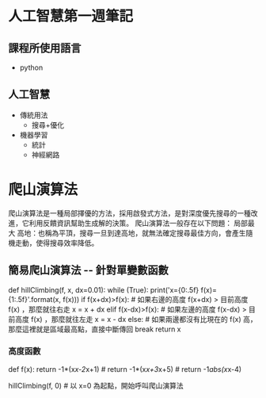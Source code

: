# 人工智慧第一週筆記
## 課程所使用語言
* python
## 人工智慧
* 傳統用法
  * 搜尋+優化
* 機器學習
  * 統計
  * 神經網路
# 爬山演算法
爬山演算法是一種局部擇優的方法，採用啟發式方法，是對深度優先搜尋的一種改進，它利用反饋資訊幫助生成解的決策。 爬山演算法一般存在以下問題： 局部最大 高地：也稱為平頂，搜尋一旦到達高地，就無法確定搜尋最佳方向，會產生隨機走動，使得搜尋效率降低。
## 簡易爬山演算法 -- 針對單變數函數
def hillClimbing(f, x, dx=0.01):
    while (True):
        print('x={0:.5f} f(x)={1:.5f}'.format(x, f(x)))
        if f(x+dx)>f(x): # 如果右邊的高度 f(x+dx) > 目前高度 f(x) ，那麼就往右走
            x = x + dx
        elif f(x-dx)>f(x): # 如果左邊的高度 f(x-dx) > 目前高度 f(x) ，那麼就往左走
            x = x - dx
        else: # 如果兩邊都沒有比現在的 f(x) 高，那麼這裡就是區域最高點，直接中斷傳回
            break
    return x

### 高度函數
def f(x):
    return -1*(x*x-2*x+1)
    # return -1*(x*x+3*x+5)
    # return -1*abs(x*x-4)

hillClimbing(f, 0) # 以 x=0 為起點，開始呼叫爬山演算法

